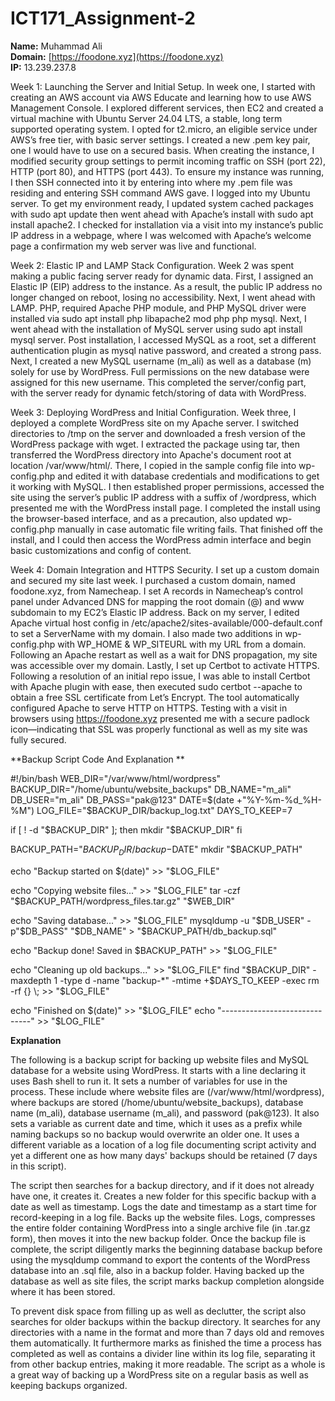 # ICT171_Assignment-2
**Name:** Muhammad Ali  
**Domain:** [https://foodone.xyz](https://foodone.xyz)  
**IP:** 13.239.237.8

Week 1: Launching the Server and Initial Setup.
In week one, I started with creating an AWS account via AWS Educate and learning how to use AWS Management Console. I explored different services, then EC2 and created a virtual machine with Ubuntu Server 24.04 LTS, a stable, long term supported operating system. I opted for t2.micro, an eligible service under AWS’s free tier, with basic server settings. I created a new .pem key pair, one I would have to use on a secured basis. When creating the instance, I modified security group settings to permit incoming traffic on SSH (port 22), HTTP (port 80), and HTTPS (port 443). To ensure my instance was running, I then SSH connected into it by entering into where my .pem file was residing and entering SSH command AWS gave. I logged into my Ubuntu server. To get my environment ready, I updated system cached packages with sudo apt update then went ahead with Apache’s install with sudo apt install apache2. I checked for installation via a visit into my instance’s public IP address in a webpage, where I was welcomed with Apache’s welcome page a confirmation my web server was live and functional.

Week 2: Elastic IP and LAMP Stack Configuration.
Week 2 was spent making a public facing server ready for dynamic data. First, I assigned an Elastic IP (EIP) address to the instance. As a result, the public IP address no longer changed on reboot, losing no accessibility. Next, I went ahead with LAMP. PHP, required Apache PHP module, and PHP MySQL driver were installed via sudo apt install php libapache2 mod php php mysql. Next, I went ahead with the installation of MySQL server using sudo apt install mysql server. Post installation, I accessed MySQL as a root, set a different authentication plugin as mysql native password, and created a strong pass. Next, I created a new MySQL username (m_ali) as well as a database (m) solely for use by WordPress. Full permissions on the new database were assigned for this new username. This completed the server/config part, with the server ready for dynamic fetch/storing of data with WordPress.

Week 3: Deploying WordPress and Initial Configuration.
Week three, I deployed a complete WordPress site on my Apache server. I switched directories to /tmp on the server and downloaded a fresh version of the WordPress package with wget. I extracted the package using tar, then transferred the WordPress directory into Apache's document root at location /var/www/html/. There, I copied in the sample config file into wp-config.php and edited it with database credentials and modifications to get it working with MySQL. I then established proper permissions, accessed the site using the server’s public IP address with a suffix of /wordpress, which presented me with the WordPress install page. I completed the install using the browser-based interface, and as a precaution, also updated wp-config.php manually in case automatic file writing fails. That finished off the install, and I could then access the WordPress admin interface and begin basic customizations and config of content.

Week 4: Domain Integration and HTTPS Security.
I set up a custom domain and secured my site last week. I purchased a custom domain, named foodone.xyz, from Namecheap. I set A records in Namecheap’s control panel under Advanced DNS for mapping the root domain (@) and www subdomain to my EC2’s Elastic IP address. Back on my server, I edited Apache virtual host config in /etc/apache2/sites-available/000-default.conf to set a ServerName with my domain. I also made two additions in wp-config.php with WP_HOME & WP_SITEURL with my URL from a domain. Following an Apache restart as well as a wait for DNS propagation, my site was accessible over my domain. Lastly, I set up Certbot to activate HTTPS. Following a resolution of an initial repo issue, I was able to install Certbot with Apache plugin with ease, then executed sudo certbot --apache to obtain a free SSL certificate from Let’s Encrypt. The tool automatically configured Apache to serve HTTP on HTTPS. Testing with a visit in browsers using https://foodone.xyz presented me with a secure padlock icon—indicating that SSL was properly functional as well as my site was fully secured.

**Backup Script Code And Explanation **

#!/bin/bash
WEB_DIR="/var/www/html/wordpress"
BACKUP_DIR="/home/ubuntu/website_backups"
DB_NAME="m_ali"
DB_USER="m_ali"
DB_PASS="pak@123"
DATE=$(date +"%Y-%m-%d_%H-%M")
LOG_FILE="$BACKUP_DIR/backup_log.txt"
DAYS_TO_KEEP=7

if [ ! -d "$BACKUP_DIR" ]; then
    mkdir "$BACKUP_DIR"
fi

BACKUP_PATH="$BACKUP_DIR/backup-$DATE"
mkdir "$BACKUP_PATH"

echo "Backup started on $(date)" >> "$LOG_FILE"

echo "Copying website files..." >> "$LOG_FILE"
tar -czf "$BACKUP_PATH/wordpress_files.tar.gz" "$WEB_DIR"

echo "Saving database..." >> "$LOG_FILE"
mysqldump -u "$DB_USER" -p"$DB_PASS" "$DB_NAME" > "$BACKUP_PATH/db_backup.sql"

echo "Backup done! Saved in $BACKUP_PATH" >> "$LOG_FILE"

echo "Cleaning up old backups..." >> "$LOG_FILE"
find "$BACKUP_DIR" -maxdepth 1 -type d -name "backup-*" -mtime +$DAYS_TO_KEEP -exec rm -rf {} \; >> "$LOG_FILE"

echo "Finished on $(date)" >> "$LOG_FILE"
echo "------------------------------" >> "$LOG_FILE"


**Explanation**

The following is a backup script for backing up website files and MySQL database for a website using WordPress. It starts with a line declaring it uses Bash shell to run it. It sets a number of variables for use in the process. These include where website files are (/var/www/html/wordpress), where backups are stored (/home/ubuntu/website_backups), database name (m_ali), database username (m_ali), and password (pak@123). It also sets a variable as current date and time, which it uses as a prefix while naming backups so no backup would overwrite an older one. It uses a different variable as a location of a log file documenting script activity and yet a different one as how many days' backups should be retained (7 days in this script).

The script then searches for a backup directory, and if it does not already have one, it creates it. Creates a new folder for this specific backup with a date as well as timestamp. Logs the date and timestamp as a start time for record-keeping in a log file. Backs up the website files. Logs, compresses the entire folder containing WordPress into a single archive file (in .tar.gz form), then moves it into the new backup folder. Once the backup file is complete, the script diligently marks the beginning database backup before using the mysqldump command to export the contents of the WordPress database into an .sql file, also in a backup folder. Having backed up the database as well as site files, the script marks backup completion alongside where it has been stored.

To prevent disk space from filling up as well as declutter, the script also searches for older backups within the backup directory. It searches for any directories with a name in the format and more than 7 days old and removes them automatically. It furthermore marks as finished the time a process has completed as well as contains a divider line within its log file, separating it from other backup entries, making it more readable. The script as a whole is a great way of backing up a WordPress site on a regular basis as well as keeping backups organized.
